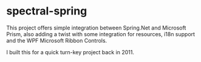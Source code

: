 spectral-spring
===============

This project offers simple integration between Spring.Net and Microsoft Prism, also adding a twist with some integration for resources, i18n support and the WPF Microsoft Ribbon Controls.

I built this for a quick turn-key project back in 2011.
